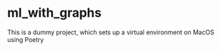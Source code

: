# ml_with_graphs
This is a dummy project, which sets up a virtual environment on MacOS using Poetry
